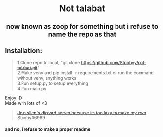 <div align="center">

# Not talabat
##  now known as zoop for something but i refuse to name the repo as that

</div>

## **Installation**:

> 1.Clone repo to local, "git clone https://github.com/Stoobyy/not-talabat.git"  
> 2.Make venv and pip install -r requirements.txt or run the command without venv, anything works  
> 3.Run setup.py to setup everything  
> 4.Run main.py  

Enjoy :D  
Made with lots of <3

> [Join sllen's dicosrd server because im too lazy to make my own](https://discord.gg/ebkRqpXv)  
> Stooby#6969

#### and no, i refuse to make a proper readme
